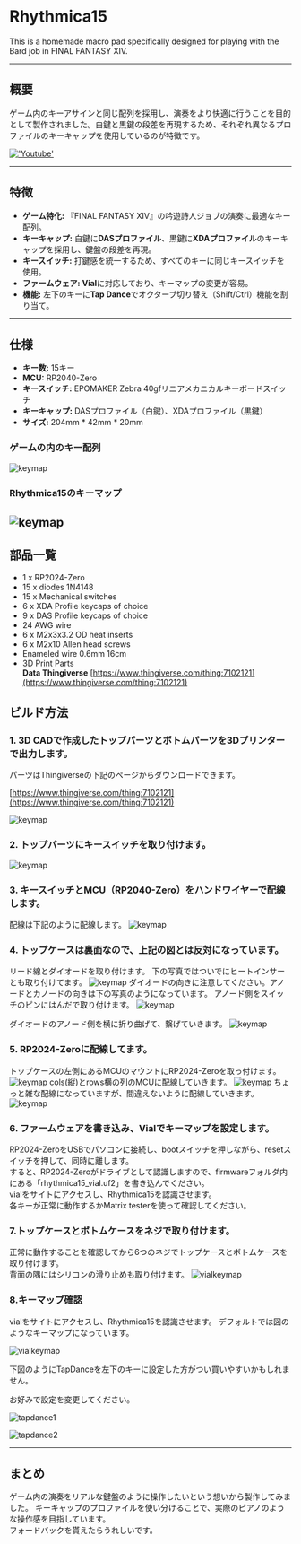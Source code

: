 # Rhythmica15
This is a homemade macro pad specifically designed for playing with the Bard job in FINAL FANTASY XIV.

---

## 概要

ゲーム内のキーアサインと同じ配列を採用し、演奏をより快適に行うことを目的として製作されました。白鍵と黒鍵の段差を再現するため、それぞれ異なるプロファイルのキーキャップを使用しているのが特徴です。

[!['Youtube'](./image/rythumica15demo.png)](https://youtu.be/TGSGsOt75hQ)

---

## 特徴

* **ゲーム特化:** 『FINAL FANTASY XIV』の吟遊詩人ジョブの演奏に最適なキー配列。
* **キーキャップ:** 白鍵に**DASプロファイル**、黒鍵に**XDAプロファイル**のキーキャップを採用し、鍵盤の段差を再現。
* **キースイッチ:** 打鍵感を統一するため、すべてのキーに同じキースイッチを使用。
* **ファームウェア:** **Vial**に対応しており、キーマップの変更が容易。
* **機能:** 左下のキーに**Tap Dance**でオクターブ切り替え（Shift/Ctrl）機能を割り当て。

---

## 仕様

* **キー数:** 15キー
* **MCU:** RP2040-Zero
* **キースイッチ:** EPOMAKER Zebra 40gfリニアメカニカルキーボードスイッチ
* **キーキャップ:** DASプロファイル（白鍵）、XDAプロファイル（黒鍵）
* **サイズ:** 204mm * 42mm * 20mm 

### ゲームの内のキー配列
![keymap](./image/keyboardpict.png)

### Rhythmica15のキーマップ
![keymap](./image/keymap.png)
---

## 部品一覧
* 1 x RP2024-Zero
* 15 x diodes 1N4148
* 15 x Mechanical switches
* 6 x XDA Profile keycaps of choice
* 9 x DAS Profile keycaps of choice
* 24 AWG wire
* 6 x M2x3x3.2 OD heat inserts
* 6 x M2x10 Allen head screws
* Enameled wire 0.6mm 16cm
* 3D Print Parts<br>
  **Data Thingiverse** 
[https://www.thingiverse.com/thing:7102121](https://www.thingiverse.com/thing:7102121)

## ビルド方法

### 1.  3D CADで作成したトップパーツとボトムパーツを3Dプリンターで出力します。
パーツはThingiverseの下記のページからダウンロードできます。

[https://www.thingiverse.com/thing:7102121](https://www.thingiverse.com/thing:7102121)

![keymap](./image/pict01.png)

### 2.  トップパーツにキースイッチを取り付けます。
![keymap](./image/pict08.png)

### 3.  キースイッチとMCU（RP2040-Zero）をハンドワイヤーで配線します。
配線は下記のように配線します。
![keymap](./image/wire.png)

### 4.  トップケースは裏面なので、上記の図とは反対になっています。
リード線とダイオードを取り付けます。
下の写真ではついでにヒートインサーとも取り付けてます。
![keymap](./image/pict09.png)
ダイオードの向きに注意してください。アノードとカノードの向きは下の写真のようになっています。
アノード側をスイッチのピンにはんだで取り付けます。
![keymap](./image/pict10.png)

ダイオードのアノード側を横に折り曲げて、繋げていきます。
![keymap](./image/pict11.png)

### 5.  RP2024-Zeroに配線してます。
トップケースの左側にあるMCUのマウントにRP2024-Zeroを取っ付けます。
![keymap](./image/mcu.png)
cols(縦)とrows横の列のMCUに配線していきます。
![keymap](./image/pict12.png)
ちょっと雑な配線になっていますが、間違えないように配線していきます。
![keymap](./image/pict02.png)

### 6.  ファームウェアを書き込み、Vialでキーマップを設定します。
RP2024-ZeroをUSBでパソコンに接続し、bootスイッチを押しながら、resetスイッチを押して、同時に離します。<br>
すると、RP2024-Zeroがドライブとして認識しますので、firmwareフォルダ内にある「rhythmica15_vial.uf2」を書き込んでください。<br>
vialをサイトにアクセスし、Rhythmica15を認識させます。<br>
各キーが正常に動作するかMatrix testerを使って確認してください。

### 7.トップケースとボトムケースをネジで取り付けます。
正常に動作することを確認してから6つのネジでトップケースとボトムケースを取り付けます。<br>
背面の隅にはシリコンの滑り止めも取り付けます。
![vialkeymap](./image/pict13.png)


### 8.キーマップ確認
vialをサイトにアクセスし、Rhythmica15を認識させます。
デフォルトでは図のようなキーマップになっています。

![vialkeymap](./image/vial.png)

下図のようにTapDanceを左下のキーに設定した方がつい買いやすいかもしれません。

お好みで設定を変更してください。

![tapdance1](./image/tapdance.png)

![tapdance2](./image/tapdance2.png)

---

## まとめ

ゲーム内の演奏をリアルな鍵盤のように操作したいという想いから製作してみました。
キーキャップのプロファイルを使い分けることで、実際のピアノのような操作感を目指しています。<br>
フォードバックを貰えたらうれしいです。